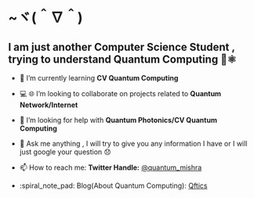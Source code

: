 # ~ヾ(＾∇＾)

## I am just another Computer Science Student , trying to understand Quantum Computing :space_invader:⚛️
- 🌱 I’m currently learning **CV Quantum Computing**
- :computer: :globe_with_meridians: I’m looking to collaborate on projects related to **Quantum Network/Internet**
- 🤔 I’m looking for help with **Quantum Photonics/CV Quantum Computing**
- 💬 Ask me anything , I will try to give you any information I have or I will just google your question :disappointed: 
- 📫 How to reach me: **Twitter Handle:** [@quantum_mishra](https://twitter.com/quantum_mishra)  


- :spiral_note_pad: Blog(About Quantum Computing): [Qftics](https://www.qftics.com/)
